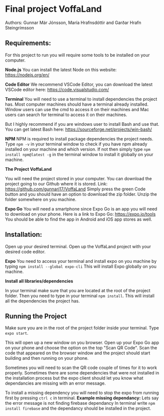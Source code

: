 # Final project VoffaLand
Authors: Gunnar Már Jónsson, María Hrafnsdóttir and Garðar Hrafn Steingrímsson

## Requirements:

For this project to run you will require some tools to be installed on your computer.

**Node.js**
You can install the latest Node on this website: https://nodejs.org/en/

**Code Editor**
We recommend VSCode Editor, you can download the latest VSCode editor here: https://code.visualstudio.com/

**Terminal**
You will need to use a terminal to install dependencies the project has. Most computer machines should have a terminal already installed. Window users can use the cmd to access it on their machines and Mac users can search for terminal to access it on their machines.

But I highly recommend if you are windows user to install Bash and use that.
You can get latest Bash here: https://sourceforge.net/projects/win-bash/

**NPM**
NPM is required to install package dependencies the project needs.
Type ```npm -v``` in your terminal window to check if you have npm already installed on your machine and which version. If not then simply type ```npm install npm@latest -g``` in the terminal window to install it globally on your machine.

**The Project VoffaLand**

You will need the project stored in your computer. You can download the project going to our Github where it is stored. Link: https://github.com/gunnarj17/VoffaLand
Simply press the green Code button and you should have an option to download the zip folder. Unzip the folder somewhere on you machine. 

**Expo Go**
You will need a smartphone since Expo Go is an app you will need to download on your phone. Here is a link to Expo Go: https://expo.io/tools 
You should be able to find the app in Android and iOS app stores as well.

## Installation:

Open up your desired terminal.
Open up the VoffaLand project with your desired code editor.

**Expo**
You need to access your terminal and install expo on you machine by typing ```npm install --global expo-cli```
This will install Expo globally on you machine.

**Install all libraries/dependencies**

In your terminal make sure that you are located at the root of the project folder. Then you need to type in your terminal ```npm install```.
This will install all the dependencies the project has.

## Running the Project

Make sure you are in the root of the project folder inside your terminal.
Type ```expo start```.

This will open up a new window on you browser. Open up your Expo Go app on your phone and choose the option on the top "Scan QR Code". 
Scan the code that appeared on the browser window and the project should start building and then running on your phone.

Sometimes you will need to scan the QR code couple of times for it to work properly.
Sometimes there are some dependencies that were not installed in the installation process but the expo client should let you know what dependancies are missing with an error message.

To install a missing dependency you will need to stop the expo from running first by pressing ```ctrl c``` in terminal.
**Example missing dependancy:**
Lets say the error message is not finding firebase dependancy
In terminal write ```npm install firebase``` and the dependancy should be installed in the project.